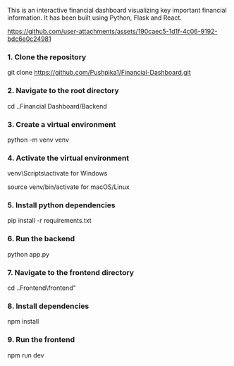 This is an interactive financial dashboard visualizing key important financial information. It has been built using Python, Flask and React.

https://github.com/user-attachments/assets/190caec5-1d1f-4c06-9192-bdc6e0c24981

### **1. Clone the repository**
   
git clone https://github.com/Pushpika1/Financial-Dashboard.git

### **2. Navigate to the root directory**

cd ..Financial Dashboard/Backend

### **3. Create a virtual environment**

python -m venv venv

### **4. Activate the virtual environment**

venv\Scripts\activate for Windows

source venv/bin/activate for macOS/Linux

### **5. Install python dependencies** 

pip install -r requirements.txt

### **6. Run the backend** 

python app.py

### **7. Navigate to the frontend directory** 

cd ..Frontend\frontend"

### **8. Install dependencies** 

npm install

### **9. Run the frontend** 

npm run dev
